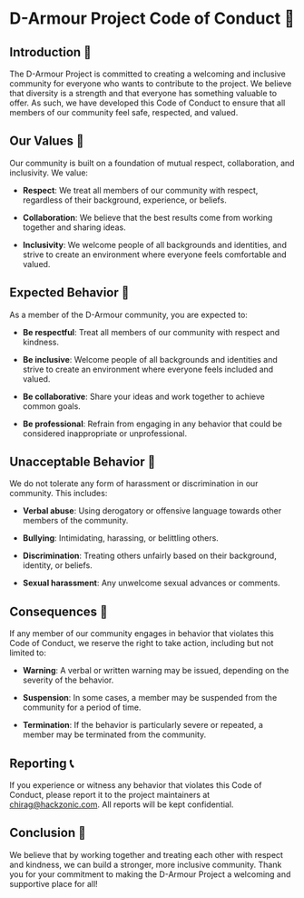 # D-Armour Project Code of Conduct 👥

## Introduction 📝

The D-Armour Project is committed to creating a welcoming and inclusive community for everyone who wants to contribute to the project. We believe that diversity is a strength and that everyone has something valuable to offer. As such, we have developed this Code of Conduct to ensure that all members of our community feel safe, respected, and valued.

## Our Values 🌟

Our community is built on a foundation of mutual respect, collaboration, and inclusivity. We value:

-   **Respect**: We treat all members of our community with respect, regardless of their background, experience, or beliefs.
    
-   **Collaboration**: We believe that the best results come from working together and sharing ideas.
    
-   **Inclusivity**: We welcome people of all backgrounds and identities, and strive to create an environment where everyone feels comfortable and valued.
    

## Expected Behavior 🤝

As a member of the D-Armour community, you are expected to:

-   **Be respectful**: Treat all members of our community with respect and kindness.
    
-   **Be inclusive**: Welcome people of all backgrounds and identities and strive to create an environment where everyone feels included and valued.
    
-   **Be collaborative**: Share your ideas and work together to achieve common goals.
    
-   **Be professional**: Refrain from engaging in any behavior that could be considered inappropriate or unprofessional.
    

## Unacceptable Behavior 🚫

We do not tolerate any form of harassment or discrimination in our community. This includes:

-   **Verbal abuse**: Using derogatory or offensive language towards other members of the community.
    
-   **Bullying**: Intimidating, harassing, or belittling others.
    
-   **Discrimination**: Treating others unfairly based on their background, identity, or beliefs.
    
-   **Sexual harassment**: Any unwelcome sexual advances or comments.
    

## Consequences 📜

If any member of our community engages in behavior that violates this Code of Conduct, we reserve the right to take action, including but not limited to:

-   **Warning**: A verbal or written warning may be issued, depending on the severity of the behavior.
    
-   **Suspension**: In some cases, a member may be suspended from the community for a period of time.
    
-   **Termination**: If the behavior is particularly severe or repeated, a member may be terminated from the community.
    

## Reporting 📞

If you experience or witness any behavior that violates this Code of Conduct, please report it to the project maintainers at [chirag@hackzonic.com](mailto:chirag@hackzonic.com). All reports will be kept confidential.


## Conclusion 🎉

We believe that by working together and treating each other with respect and kindness, we can build a stronger, more inclusive community. Thank you for your commitment to making the D-Armour Project a welcoming and supportive place for all!